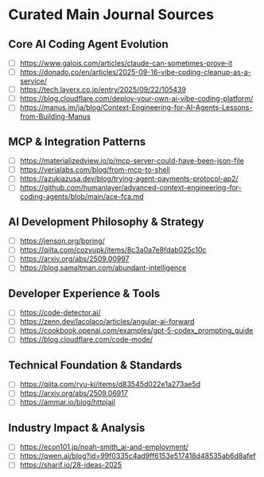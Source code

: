 # Curated Main Journal Sources

## Core AI Coding Agent Evolution
- [ ] https://www.galois.com/articles/claude-can-sometimes-prove-it
- [ ] https://donado.co/en/articles/2025-09-16-vibe-coding-cleanup-as-a-service/
- [ ] https://tech.layerx.co.jp/entry/2025/09/22/105439
- [ ] https://blog.cloudflare.com/deploy-your-own-ai-vibe-coding-platform/
- [ ] https://manus.im/ja/blog/Context-Engineering-for-AI-Agents-Lessons-from-Building-Manus

## MCP & Integration Patterns
- [ ] https://materializedview.io/p/mcp-server-could-have-been-json-file
- [ ] https://verialabs.com/blog/from-mcp-to-shell
- [ ] https://azukiazusa.dev/blog/trying-agent-payments-protocol-ap2/
- [ ] https://github.com/humanlayer/advanced-context-engineering-for-coding-agents/blob/main/ace-fca.md

## AI Development Philosophy & Strategy
- [ ] https://jenson.org/boring/
- [ ] https://qiita.com/cozyupk/items/8c3a0a7e8fdab025c10c
- [ ] https://arxiv.org/abs/2509.00997
- [ ] https://blog.samaltman.com/abundant-intelligence

## Developer Experience & Tools
- [ ] https://code-detector.ai/
- [ ] https://zenn.dev/lacolaco/articles/angular-ai-forward
- [ ] https://cookbook.openai.com/examples/gpt-5-codex_prompting_guide
- [ ] https://blog.cloudflare.com/code-mode/

## Technical Foundation & Standards
- [ ] https://qiita.com/ryu-ki/items/d83545d022e1a273ae5d
- [ ] https://arxiv.org/abs/2509.06917
- [ ] https://ammar.io/blog/httpjail

## Industry Impact & Analysis
- [ ] https://econ101.jp/noah-smith_ai-and-employment/
- [ ] https://qwen.ai/blog?id=99f0335c4ad9ff6153e517418d48535ab6d8afef
- [ ] https://sharif.io/28-ideas-2025